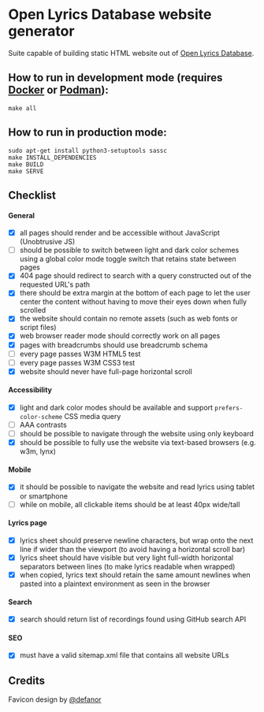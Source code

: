 # Open Lyrics Database website generator

Suite capable of building static HTML website out of [Open Lyrics Database](https://github.com/Lyrics/lyrics).


## How to run in development mode (requires [Docker](https://www.docker.com) or [Podman](https://podman.io)):

```shell
make all
```


## How to run in production mode:

```shell
sudo apt-get install python3-setuptools sassc
make INSTALL_DEPENDENCIES
make BUILD
make SERVE
```


## Checklist

#### General
 - [x] all pages should render and be accessible without JavaScript (Unobtrusive JS)
 - [ ] should be possible to switch between light and dark color schemes using a global color mode toggle switch that retains state between pages
 - [x] 404 page should redirect to search with a query constructed out of the requested URL's path
 - [x] there should be extra margin at the bottom of each page to let the user center the content without having to move their eyes down when fully scrolled
 - [x] the website should contain no remote assets (such as web fonts or script files)
 - [x] web browser reader mode should correctly work on all pages
 - [x] pages with breadcrumbs should use breadcrumb schema
 - [ ] every page passes W3M HTML5 test
 - [ ] every page passes W3M CSS3 test
 - [x] website should never have full-page horizontal scroll

#### Accessibility
 - [x] light and dark color modes should be available and support `prefers-color-scheme` CSS media query
 - [ ] AAA contrasts
 - [ ] should be possible to navigate through the website using only keyboard
 - [x] should be possible to fully use the website via text-based browsers (e.g. w3m, lynx)

#### Mobile
 - [x] it should be possible to navigate the website and read lyrics using tablet or smartphone
 - [ ] while on mobile, all clickable items should be at least 40px wide/tall

#### Lyrics page
 - [x] lyrics sheet should preserve newline characters, but wrap onto the next line if wider than the viewport (to avoid having a horizontal scroll bar)
 - [x] lyrics sheet should have visible but very light full-width horizontal separators between lines (to make lyrics readable when wrapped)
 - [x] when copied, lyrics text should retain the same amount newlines when pasted into a plaintext environment as seen in the browser

#### Search
 - [x] search should return list of recordings found using GitHub search API

#### SEO
 - [x] must have a valid sitemap.xml file that contains all website URLs


## Credits

Favicon design by [@defanor](https://github.com/defanor)
